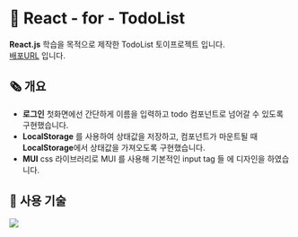 # 📝 React - for - TodoList

**React.js** 학습을 목적으로 제작한 TodoList 토이프로젝트 입니다. <br>
<a href="https://gorhf9397.github.io/todo-react/">배포URL</a> 입니다.

## 🗞️ 개요

- **로그인** 첫화면에선 간단하게 이름을 입력하고 todo 컴포넌트로 넘어갈 수 있도록 구현했습니다.
- **LocalStorage** 를 사용하여 상태값을 저장하고, 컴포넌트가 마운트될 때 <br> **LocalStorage**에서 상태값을 가져오도록 구현했습니다.
- **MUI** css 라이브러리로 MUI 를 사용해 기본적인 input tag 들 에 디자인을 하였습니다.

## 🔧 사용 기술
<img src="https://img.shields.io/badge/React-61DAFB?style=for-the-badge&logo=React&logoColor=black"/>
